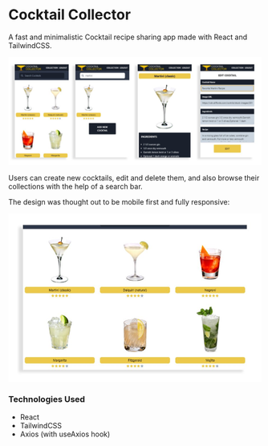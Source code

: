 # Cocktail Collector

A fast and minimalistic Cocktail recipe sharing app made with React and TailwindCSS.
<p align="center">
  <img src="imgs/cocktailcollector01.jpg" alt="Cocktail collector screens">  
</p>

Users can create new cocktails, edit and delete them, and also browse their collections with the help of a search bar.

The design was thought out to be mobile first and fully responsive:

<p align="center">
  <img src="imgs/cocktailresponsive.jpg" alt="Cocktail collector screens">  
</p>

### Technologies Used

* React
* TailwindCSS
* Axios (with useAxios hook)


